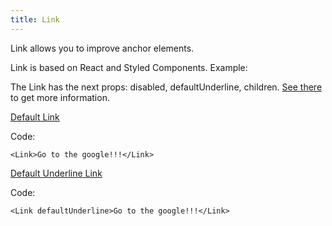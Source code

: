 ```yaml
---
title: Link
---
```


Link allows you to improve anchor elements.

Link is based on React and Styled Components. Example:

The Link has the next props: disabled, defaultUnderline, children. [See there](/?path=core-link--docs) to get more information.

[Default Link](/storybook/?path=/story/core-link--default-link)

Code:

```tsx
<Link>Go to the google!!!</Link>
```

[Default Underline Link](/storybook/?path=/story/core-link--default-underline-link)

Code:

```tsx
<Link defaultUnderline>Go to the google!!!</Link>
```
